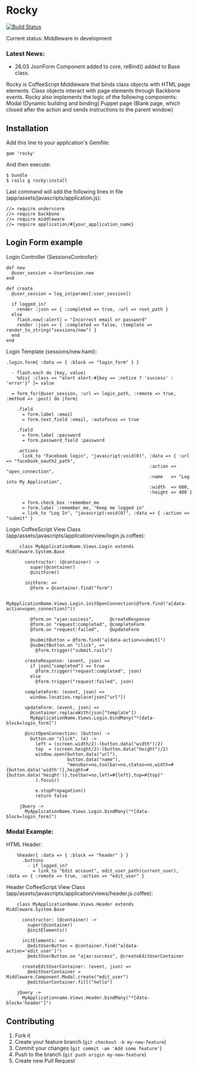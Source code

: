 # Rocky

[![Build Status](https://travis-ci.org/Semjonow/rocky.png?branch=master)](https://travis-ci.org/Semjonow/rocky)

Current status: Middleware in development

### Latest News:
  + 26.03 JsonForm Component added to core, reBind() added to Base class.

Rocky is CoffeeScript Middleware that binds class objects with HTML page elements.
Class objects interact with page elements through Backbone events.
Rocky also implements the logic of the following components:
  Modal (Dynamic building and binding)
  Puppet page (Blank page, which closed after the action and sends instructions to the parent window)


## Installation

Add this line to your application's Gemfile:

    gem 'rocky'

And then execute:

    $ bundle
    $ rails g rocky:install

Last command will add the following lines in file (app/assets/javascripts/application.js):

    //= require underscore
    //= require backbone
    //= require middleware
    //= require application/#{your_application_name}

## Login Form example

Login Controller (SessionsController):

    def new
      @user_session = UserSession.new
    end

    def create
      @user_session = log_in(params[:user_session])

      if logged_in?
        render :json => { :completed => true, :url => root_path }
      else
        flash.now[:alert] = "Incorrect email or password"
        render :json => { :completed => false, :template => render_to_string("sessions/new") }
      end
    end

Login Template (sessions/new.haml):

    .login.form{ :data => { :block => "login_form" } }

      - flash.each do |key, value|
        %div{ :class => "alert alert-#{key == :notice ? 'success' : 'error'}" }= value

      = form_for(@user_session, :url => login_path, :remote => true, :method => :post) do |form|

        .field
          = form.label :email
          = form.text_field :email, :autofocus => true

        .field
          = form.label :password
          = form.password_field :password

        .actions
          link_to "Facebook login", "javascript:void(0)", :data => { :url => "facebook_oauth2_path",
                                                          :action => "open_connection",
                                                          :name   => "Log into My Application",
                                                          :width  => 600,
                                                          :height => 400 }

          = form.check_box :remember_me
          = form.label :remember_me, "Keep me logged in"
          = link_to "Log In", "javascript:void(0)", :data => { :action => "submit" }

Login CoffeeScript View Class (app/assets/javascripts/application/view/login.js.coffee):

         class MyApplicationName.Views.Login extends Middleware.System.Base

           constructor: (@container) ->
             super(@container)
             @initForm()

           initForm: =>
             @form = @container.find("form")

             MyApplicationName.Views.Login.initOpenConnection(@form.find("a[data-action=open_connection]"))

             @form.on "ajax:success",      @createResponse
             @form.on "request:completed", @completeForm
             @form.on "request:failed",    @updateForm

             @submitButton = @form.find("a[data-action=submit]")
             @submitButton.on "click", =>
               @form.trigger("submit.rails")

           createResponse: (event, json) =>
             if json["completed"] == true
               @form.trigger("request:completed", json)
             else
               @form.trigger("request:failed", json)

           completeForm: (event, json) =>
             window.location.replace(json["url"])

           updateForm: (event, json) =>
             @container.replaceWith(json["template"])
             MyApplicationName.Views.Login.bindMany("*[data-block=login_form]")

           @initOpenConnection: (button) ->
             button.on "click", (e) ->
               left = (screen.width/2)-(button.data("width")/2)
               top  = (screen.height/2)-(button.data("height")/2)
               window.open(button.data("url"),
                           button.data("name"),
                           "menubar=no,toolbar=no,status=no,width=#{button.data('width')},height=#{button.data('height')},toolbar=no,left=#{left},top=#{top}"
               ).focus()

               e.stopPropagation()
               return false

         jQuery ->
           MyApplicationName.Views.Login.bindMany("*[data-block=login_form]")

### Modal Example:

HTML Header:

        %header{ :data => { :block => "header" } }
          .buttons
            - if logged_in?
              = link_to "Edit account", edit_user_path(current_user), :data => { :remote => true, :action => "edit_user" }

Header CoffeeScript View Class (app/assets/javascripts/application/views/header.js.coffee):

        class MyApplicationName.Views.Header extends Middleware.System.Base

          constructor: (@container) ->
            super(@container)
            @initElements()

          initElements: =>
            @editUserButton = @container.find("a[data-action='edit_user']")
            @editUserButton.on "ajax:success", @createEditUserContainer

          createEditUserContainer: (event, json) =>
            @editUserContainer = Middleware.Component.Modal.create("edit_user")
            @editUserContainer.fill("hello")

        jQuery ->
          MyApplicationname.Views.Header.bindMany("*[data-block='header']")


## Contributing

1. Fork it
2. Create your feature branch (`git checkout -b my-new-feature`)
3. Commit your changes (`git commit -am 'Add some feature'`)
4. Push to the branch (`git push origin my-new-feature`)
5. Create new Pull Request
